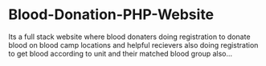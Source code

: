 # Blood-Donation-PHP-Website
Its a full stack website where blood donaters doing registration to donate blood on blood camp locations and helpful recievers also doing registration  to get blood according to unit and their matched blood group also...
